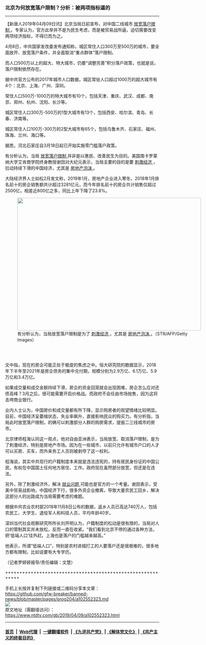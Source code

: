 ### 北京为何放宽落户限制？分析：被两项指标逼的
------------------------

<div class="post_content" itemprop="articleBody">
 <p>
  【新唐人2019年04月09日讯】北京当局日前宣布，对中国二线城市
  <a href="https://www.ntdtv.com/gb/放宽落户限制.htm">
   放宽落户限制
  </a>
  。专家认为，官方此举并不是为民生考虑，而是被贸易战所逼，迫切需要改变两项经济指标，不得已而为之。
 </p>
 <p>
  4月8日，中共国家发改委发布通知称，城区常住人口300万至500万的城市，要全面放开、放宽落户条件，并全面取消“重点群体”落户限制。
 </p>
 <p>
  而人口500万以上的超大、特大城市，仍要“调整完善”积分落户政策，也就是说，落户限制依然存在。
 </p>
 <p>
  据中共官方公布的2017年城市人口数据，城区常驻人口超过1000万的超大城市有4个：北京、上海、广州、深圳。
 </p>
 <p>
  常住人口500万-1000万的特大城市有10个，包括天津、重庆、武汉、成都、南京、郑州、杭州、沈阳、长沙等。
 </p>
 <p>
  城区常住人口300万-500万的1型大城市有13个，包括西安、哈尔滨、青岛、长春、济南等。
 </p>
 <p>
  城区常住人口100万-300万的2型大城市有65个，包括乌鲁木齐、石家庄、福州、珠海、兰州、海口等。
 </p>
 <p>
  据悉，河北石家庄自3月18日起已开始实施零门槛落户政策。
 </p>
 <p>
  有分析认为，当局
  <a href="https://www.ntdtv.com/gb/放宽落户限制.htm">
   放宽落户限制
  </a>
  并非是以惠民、改善民生为目的。美国南卡罗莱纳大学艾肯商学院终身教授谢田对大纪元表示，当局主要的目的是要
  <a href="https://www.ntdtv.com/gb/刺激经济.htm">
   刺激经济
  </a>
  ，拉动持续下滑的中国经济，尤其是
  <a href="https://www.ntdtv.com/gb/房地产泡沫.htm">
   房地产泡沫
  </a>
  。
 </p>
 <p>
  大陆经济界人士如松2月发文称，2019年1月，房地产企业进入寒冬。2018年1月排名前十的房企销售额共计超过3281亿元，而今年排名前十的房企共计销售仅超过2500亿，相差近800亿之多，同比上年下降了23.8%。
 </p>
 <figure class="wp-caption alignnone" id="attachment_102552328" style="width: 600px">
  <img alt="" class="size-medium wp-image-102552328" height="434" src="https://www.ntdtv.com/assets/uploads/2019/04/gettyimages-491198922-594x594-600x434.jpg" width="600">
   <br/><figcaption class="wp-caption-text">
    有分析认为，当局放宽落户限制是为了
    <a href="https://www.ntdtv.com/gb/刺激经济.htm">
     刺激经济
    </a>
    ，尤其是
    <a href="https://www.ntdtv.com/gb/房地产泡沫.htm">
     房地产泡沫
    </a>
    。（STR/AFP/Getty Images）
   </figcaption><br/>
  </img>
 </figure><br/>
 <p>
  文中指，现在的房企可能正处于极度的焦虑之中。恒大研究院的数据显示，2018年下半年至2021年是房企债务的集中兑付期，规模分别为2.9万亿、6.1万亿、5.9万亿和3.4万亿。
 </p>
 <p>
  如果成交量和成交金额持续下滑，房企的资金回笼就会出现困难，房企怎么应对还债高峰？3月之后，很可能需要开启价格战。而政府不会任由市场抛售，因为这将击垮商业银行。
 </p>
 <p>
  业内人士认为，中国房价和成交量都有所下降，显示购房者的观望情绪比较明显。目前，中国经济呈萎缩状态，失业率飙升，直接影响民众的购买力。有分析指，当局此时放宽落户限制，的确可以刺激部分人群的购房需求，提振二三线城市的房市。
 </p>
 <p>
  北京律师程海认同这一观点，他对自由亚洲表示，当局放宽、取消落户限制，是为了刺激经济，特别是房地产市场。因为在一些城市，以前只允许有城市户口的人才可以买房、买车，而外来务工人员则被剥夺了这一权利。
 </p>
 <p>
  程海说，其实中共现行的户籍制度本来就是违法违宪的，持有居民身份证的中国公民，有权在中国国土任何地方居住、工作。政府现在虽然部分放宽，但还是在违法。
 </p>
 <p>
  另外，除了刺激经济外，解决
  <a href="https://www.ntdtv.com/gb/就业问题.htm">
   就业问题
  </a>
  可能也是官方的一个考量。谢田表示，受美中贸易战影响，中国经济下行，很多外资企业撤离，导致大量农民工回乡，解决这部分人的出路成为当局需要考虑的难题。
 </p>
 <p>
  根据中共农业农村部2018年11月8日公布的数据，返乡人员已高达740万人，包括农民工、大学生、退役军人和科技人员，平均年龄40岁。
 </p>
 <p>
  深圳当代社会观察研究所所长刘开明认为，户籍制度的松动是很有限的，当局对人口的管制其实并未放松，反而一直在收紧。“我们看到北京不停的通过各种方法，把‘低端人口’往外赶。上海也是落户的门槛越来越高。”
 </p>
 <p>
  他表示，所谓“低端人口”，特别是农村进城打工的人要落户还是很艰难的，很多地方都有限制，比如说要有大专学历。
 </p>
 <p>
  （记者罗婷婷报导/责任编辑：文慧）
 </p>
 <div class="single_ad">
 </div>
</div>

+++++++++++++++++++++++++++++++++++++++++++++++++++++++++++<br/><br/>
手机上长按并复制下列链接或二维码分享本文章：<br/>
https://github.com/gfw-breaker/banned-news/blob/master/pages/prog204/a102552323.md <br/>
<a href='https://github.com/gfw-breaker/banned-news/blob/master/pages/prog204/a102552323.md'><img src='https://github.com/gfw-breaker/banned-news/blob/master/pages/prog204/a102552323.md.png'/></a> <br/>
原文地址（需翻墙访问）：https://www.ntdtv.com/gb/2019/04/09/a102552323.html


------------------------
#### [首页](https://github.com/gfw-breaker/banned-news/blob/master/README.md) &nbsp;|&nbsp; [Web代理](https://github.com/labour-camp/helloworld) &nbsp;|&nbsp; [一键翻墙软件](https://github.com/gfw-breaker/nogfw/blob/master/README.md) &nbsp;| [《九评共产党》](https://github.com/gfw-breaker/9ping.md/blob/master/README.md#九评之一评共产党是什么) | [《解体党文化》](https://github.com/gfw-breaker/jtdwh.md/blob/master/README.md) | [《共产主义的终极目的》](https://github.com/gfw-breaker/gczydzjmd.md/blob/master/README.md)


